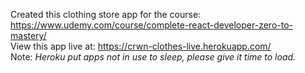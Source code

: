 Created this clothing store app for the course: https://www.udemy.com/course/complete-react-developer-zero-to-mastery/<br> 
View this app live at: https://crwn-clothes-live.herokuapp.com/ <br>
Note: *Heroku put apps not in use to sleep, please give it time to load.*

